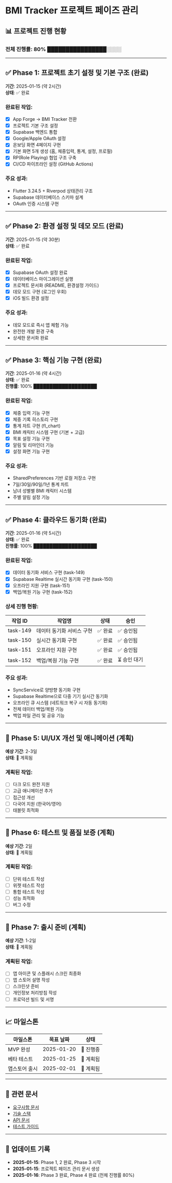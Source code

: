 # BMI Tracker 프로젝트 페이즈 관리

## 📊 프로젝트 진행 현황

### 전체 진행률: 80% ████████████████░░░░

---

## ✅ Phase 1: 프로젝트 초기 설정 및 기본 구조 (완료)
**기간**: 2025-01-15 (약 2시간)  
**상태**: ✅ 완료

### 완료된 작업:
- [x] App Forge → BMI Tracker 전환
- [x] 프로젝트 기본 구조 설정
- [x] Supabase 백엔드 통합
- [x] Google/Apple OAuth 설정
- [x] 온보딩 화면 4페이지 구현
- [x] 기본 화면 5개 생성 (홈, 체중입력, 통계, 설정, 프로필)
- [x] RP(Role Playing) 협업 구조 구축
- [x] CI/CD 파이프라인 설정 (GitHub Actions)

### 주요 성과:
- Flutter 3.24.5 + Riverpod 상태관리 구조
- Supabase 데이터베이스 스키마 설계
- OAuth 인증 시스템 구현

---

## ✅ Phase 2: 환경 설정 및 데모 모드 (완료)
**기간**: 2025-01-15 (약 30분)  
**상태**: ✅ 완료

### 완료된 작업:
- [x] Supabase OAuth 설정 완료
- [x] 데이터베이스 마이그레이션 실행
- [x] 프로젝트 문서화 (README, 환경설정 가이드)
- [x] 데모 모드 구현 (로그인 우회)
- [x] iOS 빌드 환경 설정

### 주요 성과:
- 데모 모드로 즉시 앱 체험 가능
- 완전한 개발 환경 구축
- 상세한 문서화 완료

---

## ✅ Phase 3: 핵심 기능 구현 (완료)
**기간**: 2025-01-16 (약 4시간)  
**상태**: ✅ 완료  
**진행률**: 100% ████████████████████

### 완료된 작업:
- [x] 체중 입력 기능 구현
- [x] 체중 기록 히스토리 구현
- [x] 통계 차트 구현 (fl_chart)
- [x] BMI 캐릭터 시스템 구현 (기본 + 고급)
- [x] 목표 설정 기능 구현
- [x] 알림 및 리마인더 기능
- [x] 설정 화면 기능 구현

### 주요 성과:
- SharedPreferences 기반 로컬 저장소 구현
- 7일/30일/90일/1년 통계 차트
- 남녀 성별별 BMI 캐릭터 시스템
- 주별 알림 설정 기능

---

## ✅ Phase 4: 클라우드 동기화 (완료)
**기간**: 2025-01-16 (약 5시간)  
**상태**: ✅ 완료  
**진행률**: 100% ████████████████████

### 완료된 작업:
- [x] 데이터 동기화 서비스 구현 (task-149)
- [x] Supabase Realtime 실시간 동기화 구현 (task-150)
- [x] 오프라인 지원 구현 (task-151)
- [x] 백업/복원 기능 구현 (task-152)

### 상세 진행 현황:
| 작업 ID | 작업명 | 상태 | 승인 |
|---------|--------|------|------|
| task-149 | 데이터 동기화 서비스 구현 | ✅ 완료 | ✅ 승인됨 |
| task-150 | 실시간 동기화 구현 | ✅ 완료 | ✅ 승인됨 |
| task-151 | 오프라인 지원 구현 | ✅ 완료 | ✅ 승인됨 |
| task-152 | 백업/복원 기능 구현 | ✅ 완료 | ⏳ 승인 대기 |

### 주요 성과:
- SyncService로 양방향 동기화 구현
- Supabase Realtime으로 다중 기기 실시간 동기화
- 오프라인 큐 시스템 (네트워크 복구 시 자동 동기화)
- 전체 데이터 백업/복원 기능
- 백업 파일 관리 및 공유 기능

---

## 🎨 Phase 5: UI/UX 개선 및 애니메이션 (계획)
**예상 기간**: 2-3일  
**상태**: 📅 계획됨

### 계획된 작업:
- [ ] 다크 모드 완전 지원
- [ ] 고급 애니메이션 추가
- [ ] 접근성 개선
- [ ] 다국어 지원 (한국어/영어)
- [ ] 태블릿 최적화

---

## 🧪 Phase 6: 테스트 및 품질 보증 (계획)
**예상 기간**: 2일  
**상태**: 📅 계획됨

### 계획된 작업:
- [ ] 단위 테스트 작성
- [ ] 위젯 테스트 작성
- [ ] 통합 테스트 작성
- [ ] 성능 최적화
- [ ] 버그 수정

---

## 🚀 Phase 7: 출시 준비 (계획)
**예상 기간**: 1-2일  
**상태**: 📅 계획됨

### 계획된 작업:
- [ ] 앱 아이콘 및 스플래시 스크린 최종화
- [ ] 앱 스토어 설명 작성
- [ ] 스크린샷 준비
- [ ] 개인정보 처리방침 작성
- [ ] 프로덕션 빌드 및 서명

---

## 📈 마일스톤

| 마일스톤 | 목표 날짜 | 상태 |
|---------|----------|------|
| MVP 완성 | 2025-01-20 | 🔄 진행중 |
| 베타 테스트 | 2025-01-25 | 📅 계획됨 |
| 앱스토어 출시 | 2025-02-01 | 📅 계획됨 |

---

## 🔗 관련 문서

- [요구사항 문서](requirements.md)
- [기술 스택](../CLAUDE.md)
- [API 문서](api_documentation.md)
- [테스트 가이드](../test_guide.md)

---

## 📝 업데이트 기록

- **2025-01-15**: Phase 1, 2 완료, Phase 3 시작
- **2025-01-15**: 프로젝트 페이즈 관리 문서 생성
- **2025-01-16**: Phase 3 완료, Phase 4 완료 (전체 진행률 80%)
